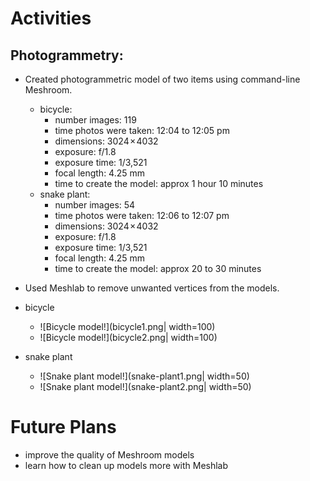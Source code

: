 # Activities

## Photogrammetry:

- Created photogrammetric model of two items using command-line Meshroom.
  - bicycle: 
    -  number images: 119
    -  time photos were taken: 12:04 to 12:05 pm
    -  dimensions: 3024 × 4032 
    -  exposure: f/1.8
    -  exposure time: 1/3,521
    -  focal length: 4.25 mm
    -  time to create the model: approx 1 hour 10 minutes
  - snake plant: 
    -  number images: 54
    -  time photos were taken: 12:06 to 12:07 pm
    -  dimensions: 3024 × 4032 
    -  exposure: f/1.8
    -  exposure time: 1/3,521
    -  focal length: 4.25 mm
    -  time to create the model: approx 20 to 30 minutes
         
- Used Meshlab to remove unwanted vertices from the models.
 - bicycle
    - ![Bicycle model!](bicycle1.png| width=100)
    - ![Bicycle model!](bicycle2.png| width=100)
 - snake plant
    - ![Snake plant model!](snake-plant1.png| width=50)
    - ![Snake plant model!](snake-plant2.png| width=50)


# Future Plans

- improve the quality of Meshroom models
- learn how to clean up models more with Meshlab


